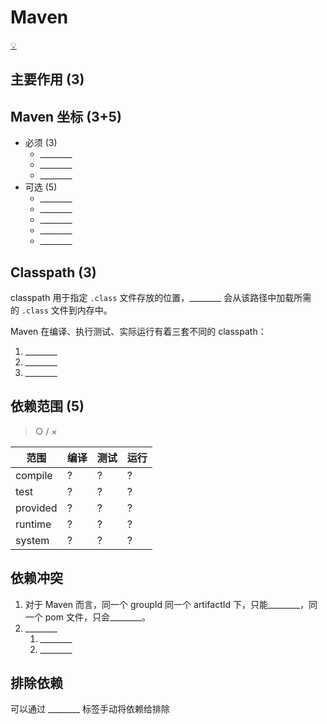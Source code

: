# Maven

[💡](../../../Java/DevelopmentTools/Maven.md)

## 主要作用 (3)

## Maven 坐标 (3+5)

* 必须 (3)
  * \_\_\_\_\_\_\_\_
  * \_\_\_\_\_\_\_\_
  * \_\_\_\_\_\_\_\_
* 可选 (5)
  * \_\_\_\_\_\_\_\_
  * \_\_\_\_\_\_\_\_
  * \_\_\_\_\_\_\_\_
  * \_\_\_\_\_\_\_\_
  * \_\_\_\_\_\_\_\_

## Classpath (3)

classpath 用于指定 `.class` 文件存放的位置，\_\_\_\_\_\_\_\_ 会从该路径中加载所需的 `.class` 文件到内存中。

Maven 在编译、执行测试、实际运行有着三套不同的 classpath：

1. \_\_\_\_\_\_\_\_
2. \_\_\_\_\_\_\_\_
3. \_\_\_\_\_\_\_\_

## 依赖范围 (5)

> ○ / ×

| 范围     | 编译 | 测试 | 运行 |
| -------- | ---- | ---- | ---- |
| compile  | ?    | ?    | ?    |
| test     | ?    | ?    | ?    |
| provided | ?    | ?    | ?    |
| runtime  | ?    | ?    | ?    |
| system   | ?    | ?    | ?    |

## 依赖冲突

1. 对于 Maven 而言，同一个 groupId 同一个 artifactId 下，只能\_\_\_\_\_\_\_\_，同一个 pom 文件，只会\_\_\_\_\_\_\_\_。
2. \_\_\_\_\_\_\_\_
    1. \_\_\_\_\_\_\_\_
    2. \_\_\_\_\_\_\_\_

## 排除依赖

可以通过 \_\_\_\_\_\_\_\_ 标签手动将依赖给排除
